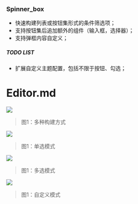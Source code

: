 ### Spinner_box

- 快速构建列表或按钮集形式的条件筛选项；
- 支持按钮集后追加额外的组件（输入框，选择器）；
- 支持弹框内容自定义；

##### TODO LIST
- 扩展自定义主题配置，包括不限于按钮、勾选；

# Editor.md

![](https://github.com/boomcx/spinner_box/blob/main/assets/builder.gif=230x410)

>图1：多种构建方式
>
![](https://github.com/boomcx/spinner_box/blob/main/assets/single_select.gif=230x410)

>图1：单选模式
>
![](https://github.com/boomcx/spinner_box/blob/main/assets/muti_select.gif=230x410)

>图1：多选模式
>
![](https://github.com/boomcx/spinner_box/blob/main/assets/custom_select.gif=230x410)

>图1：自定义模式 
